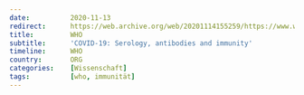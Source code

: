 ```yaml
---
date:          2020-11-13
redirect:      https://web.archive.org/web/20201114155259/https://www.who.int/news-room/q-a-detail/coronavirus-disease-covid-19-serology
title:         WHO
subtitle:      'COVID-19: Serology, antibodies and immunity'
timeline:      WHO
country:       ORG
categories:    [Wissenschaft]
tags:          [who, immunität]
---
```

